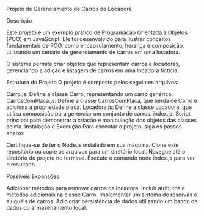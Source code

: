 Projeto de Gerenciamento de Carros de Locadora

Descrição

Este projeto é um exemplo prático de Programação Orientada a Objetos (POO) em JavaScript. Ele foi desenvolvido para ilustrar conceitos fundamentais de POO, como encapsulamento, herança e composição, utilizando um cenário de gerenciamento de carros em uma locadora.

O sistema permite criar objetos que representam carros e locadoras, gerenciando a adição e listagem de carros em uma locadora fictícia.

Estrutura do Projeto
O projeto é composto pelos seguintes arquivos:

Carro.js: Define a classe Carro, representando um carro genérico.
CarrosComPlaca.js: Define a classe CarrosComPlaca, que herda de Carro e adiciona a propriedade placa.
Locadora.js: Define a classe Locadora, que utiliza composição para gerenciar um conjunto de carros.
index.js: Script principal para demonstrar a criação e manipulação dos objetos das classes acima.
Instalação e Execução
Para executar o projeto, siga os passos abaixo:

Certifique-se de ter o Node.js instalado em sua máquina.
Clone este repositório ou copie os arquivos para um diretório local.
Navegue até o diretório do projeto no terminal.
Execute o comando node index.js para ver o resultado.

Possíveis Expansões

Adicionar métodos para remover carros da locadora.
Incluir atributos e métodos adicionais na classe Carro.
Implementar um sistema de reservas e aluguéis de carros.
Adicionar persistência de dados utilizando um banco de dados ou armazenamento local.